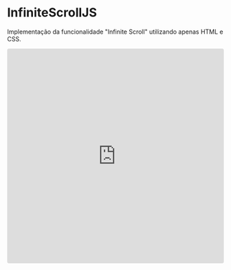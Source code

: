 # InfiniteScrollJS
Implementação da funcionalidade "Infinite Scroll" utilizando apenas HTML e CSS.

<iframe src="https://codesandbox.io/embed/upbeat-leaf-j28qt8?fontsize=14&hidenavigation=1&theme=dark"
     style="width:100%; height:500px; border:0; border-radius: 4px; overflow:hidden;"
     title="upbeat-leaf-j28qt8"
     allow="accelerometer; ambient-light-sensor; camera; encrypted-media; geolocation; gyroscope; hid; microphone; midi; payment; usb; vr; xr-spatial-tracking"
     sandbox="allow-forms allow-modals allow-popups allow-presentation allow-same-origin allow-scripts"
></iframe>
